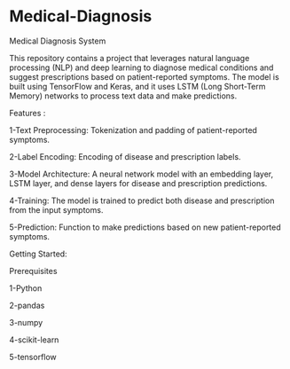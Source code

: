 # Medical-Diagnosis
Medical Diagnosis System 

This repository contains a project that leverages natural language processing (NLP) and deep learning to diagnose medical conditions and suggest prescriptions based on patient-reported symptoms. The model is built using TensorFlow and Keras, and it uses LSTM (Long Short-Term Memory) networks to process text data and make predictions.

Features :

1-Text Preprocessing: Tokenization and padding of patient-reported symptoms.

2-Label Encoding: Encoding of disease and prescription labels.

3-Model Architecture: A neural network model with an embedding layer, LSTM layer, and dense layers for disease and prescription predictions.

4-Training: The model is trained to predict both disease and prescription from the input symptoms.

5-Prediction: Function to make predictions based on new patient-reported symptoms.

Getting Started:

Prerequisites

1-Python 

2-pandas

3-numpy

4-scikit-learn

5-tensorflow
